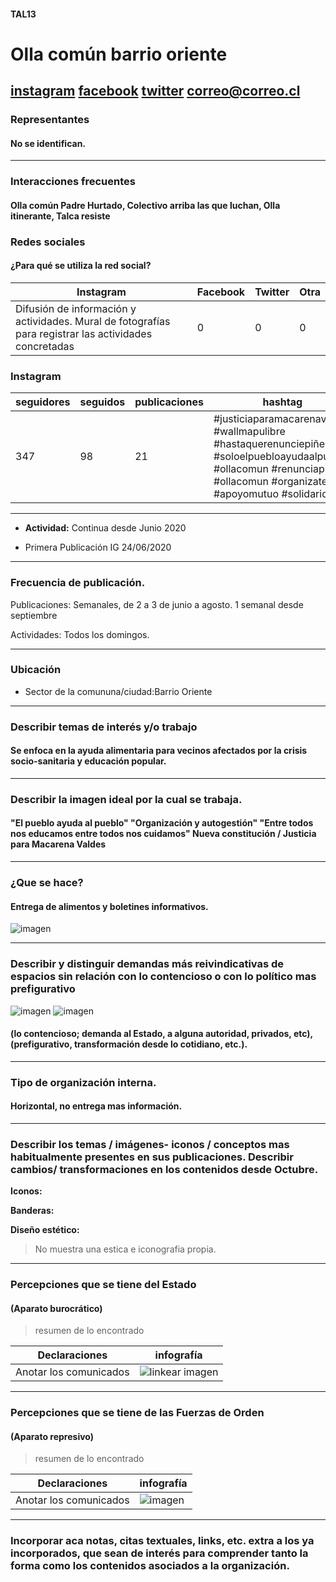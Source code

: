 #### TAL13
# Olla común barrio oriente 

[instagram](https://www.instagram.com/ollacomun.barrio.oriente/)
[facebook]()
[twitter]()
<correo@correo.cl>
---

### Representantes
#### No se identifican. 

---
### Interacciones frecuentes
#### Olla común Padre Hurtado, Colectivo arriba las que luchan, Olla itinerante, Talca resiste

### Redes sociales
#### ¿Para qué se utiliza la red social?
| Instagram | Facebook | Twitter | Otra 
|---|---|---|---|
|Difusión de información y actividades. Mural de fotografías para registrar las actividades concretadas|0|0| 0|

### **Instagram**
| seguidores | seguidos | publicaciones | hashtag 
|---|---|---|---|
|347|98|21| #justiciaparamacarenavaldes #wallmapulibre #hastaquerenunciepiñera #soloelpuebloayudaalpueblo #ollacomun #renunciapiñera #ollacomun #organizate #apoyomutuo #solidaridad



---

* **Actividad:**   Continua desde Junio 2020

* Primera Publicación IG 24/06/2020

---
### Frecuencia de publicación.

Publicaciones: Semanales, de 2 a 3 de junio a agosto. 1 semanal desde septiembre

Actividades: Todos los domingos. 

---
### Ubicación
* Sector de la comununa/ciudad:Barrio Oriente

---
### Describir temas de interés y/o trabajo
#### Se enfoca en la ayuda alimentaria para vecinos afectados por la crisis socio-sanitaria y educación popular.

---
### Describir la imagen ideal por la cual se trabaja.
#### "El pueblo ayuda al pueblo" "Organización y autogestión" "Entre todos nos educamos entre todos nos cuidamos" Nueva constitución / Justicia para Macarena Valdes 

---
### ¿Que se hace?
#### Entrega de alimentos y boletines informativos.
![imagen](1.png)


---
### Describir y distinguir demandas más reivindicativas de espacios sin relación con lo contencioso o con lo político mas prefigurativo
![imagen](2.png)
![imagen](4.png)

#### (lo contencioso; demanda al Estado, a alguna autoridad, privados, etc), (prefigurativo, transformación desde lo cotidiano, etc.).

---
### Tipo de organización interna.
#### Horizontal, no entrega mas información.

---
### Describir los temas / imágenes- iconos / conceptos mas habitualmente presentes en sus publicaciones. Describir cambios/ transformaciones en los contenidos desde Octubre.

**Iconos:**

**Banderas:**

**Diseño estético:**

> No muestra una estica e iconografia propia. 

---
### Percepciones que se tiene del Estado
#### (Aparato burocrático)
> resumen de lo encontrado

| Declaraciones | infografía | 
|---|---|
|Anotar los comunicados | ![linkear imagen]() |

---
### Percepciones que se tiene de las Fuerzas de Orden
#### (Aparato represivo)
> resumen de lo encontrado

| Declaraciones | infografía | 
|---|---|
|Anotar los comunicados | ![imagen]() |


---
### Incorporar aca notas, citas textuales, links, etc. extra a los ya incorporados, que sean de interés para comprender tanto la forma como los contenidos asociados a la organización.
